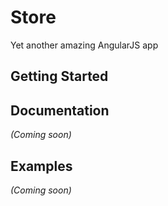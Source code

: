 # Store

Yet another amazing AngularJS app

## Getting Started

## Documentation
_(Coming soon)_

## Examples
_(Coming soon)_


